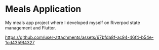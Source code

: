 # Meals Application

My meals app project where I developed myself on Riverpod state management and Flutter.

https://github.com/user-attachments/assets/67bfda8f-ac94-46f4-b54e-1cd4359f4327


